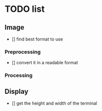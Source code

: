 # TODO list 

## Image

- [] find best format to use

### Preprocessing
- [] convert it in a readable format

### Processing

## Display
- [] get the height and width of the terminal
